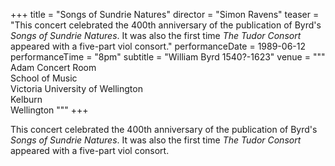 +++
title = "Songs of Sundrie Natures"
director = "Simon Ravens"
teaser = "This concert celebrated the 400th anniversary of the publication of Byrd's *Songs of Sundrie Natures*. It was also the first time *The Tudor Consort* appeared with a five-part viol consort."
performanceDate = 1989-06-12
performanceTime = "8pm"
subtitle = "William Byrd 1540?-1623"
venue = """
Adam Concert Room  
School of Music  
Victoria University of Wellington  
Kelburn  
Wellington
"""
+++

This concert celebrated the 400th anniversary of the publication of Byrd's *Songs of Sundrie Natures*. It was also the first time *The Tudor Consort* appeared with a five-part viol consort.
